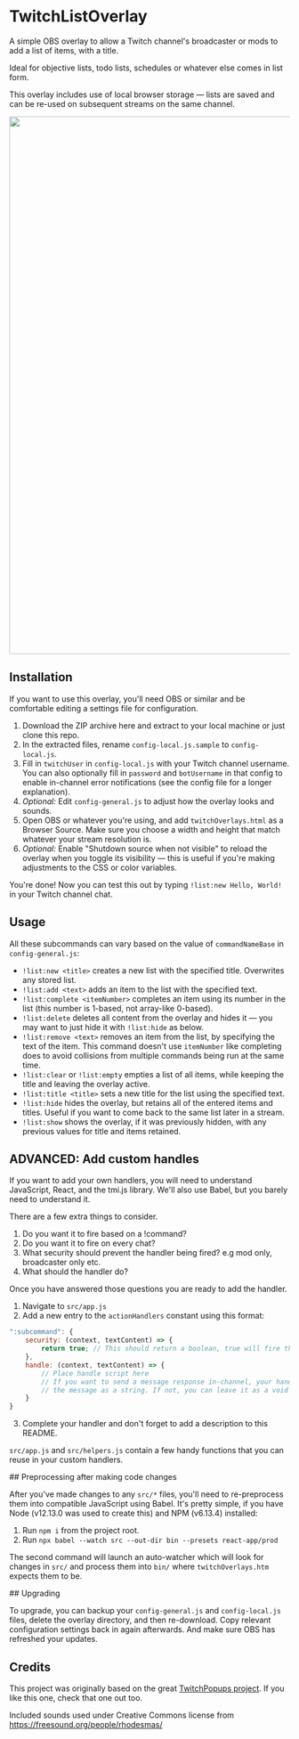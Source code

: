 # TwitchListOverlay

A simple OBS overlay to allow a Twitch channel's broadcaster or mods to add a list of items, with a title.

Ideal for objective lists, todo lists, schedules or whatever else comes in list form.

This overlay includes use of local browser storage — lists are saved and can be re-used on subsequent streams on the same channel.

<img width="966" src="https://user-images.githubusercontent.com/986185/123448347-ba471080-d5d2-11eb-8065-73154500c126.png">

## Installation

If you want to use this overlay, you'll need OBS or similar and be comfortable editing a settings file for configuration.

1. Download the ZIP archive here and extract to your local machine or just clone this repo.
2. In the extracted files, rename `config-local.js.sample` to `config-local.js`.
3. Fill in `twitchUser` in `config-local.js` with your Twitch channel username. You can also optionally fill in `password` and `botUsername` in that config to enable in-channel error notifications (see the config file for a longer explanation).
4. _Optional:_ Edit `config-general.js` to adjust how the overlay looks and sounds.
5. Open OBS or whatever you're using, and add `twitchOverlays.html` as a Browser Source. Make sure you choose a width and height that match whatever your stream resolution is.
6. _Optional:_ Enable "Shutdown source when not visible" to reload the overlay when you toggle its visibility — this is useful if you're making adjustments to the CSS or color variables.

You're done! Now you can test this out by typing `!list:new Hello, World!` in your Twitch channel chat.

## Usage

All these subcommands can vary based on the value of `commandNameBase` in `config-general.js`:

* `!list:new <title>` creates a new list with the specified title. Overwrites any stored list.
* `!list:add <text>` adds an item to the list with the specified text.
* `!list:complete <itemNumber>` completes an item using its number in the list (this number is 1-based, not array-like 0-based).
* `!list:delete` deletes all content from the overlay and hides it — you may want to just hide it with `!list:hide` as below.
* `!list:remove <text>` removes an item from the list, by specifying the text of the item. This command doesn't use `itemNumber` like completing does to avoid collisions from multiple commands being run at the same time.
* `!list:clear` or `!list:empty` empties a list of all items, while keeping the title and leaving the overlay active.
* `!list:title <title>` sets a new title for the list using the specified text.
* `!list:hide` hides the overlay, but retains all of the entered items and titles. Useful if you want to come back to the same list later in a stream.
* `!list:show` shows the overlay, if it was previously hidden, with any previous values for title and items retained.

## ADVANCED: Add custom handles

If you want to add your own handlers, you will need to understand JavaScript, React, and the tmi.js library. We'll also use Babel, but you barely need to understand it.

There are a few extra things to consider.
1. Do you want it to fire based on a !command?
2. Do you want it to fire on every chat?
3. What security should prevent the handler being fired? e.g mod only, broadcaster only etc.
4. What should the handler do?

Once you have answered those questions you are ready to add the handler.

1. Navigate to `src/app.js`
2. Add a new entry to the `actionHandlers` constant using this format:
``` javascript
":subcommand": {
    security: (context, textContent) => {
        return true; // This should return a boolean, true will fire the handler
    },
    handle: (context, textContent) => {
        // Place handle script here
        // If you want to send a message response in-channel, your handler should return
        // the message as a string. If not, you can leave it as a void function.
    }
}
```
3. Complete your handler and don't forget to add a description to this README.

`src/app.js` and `src/helpers.js` contain a few handy functions that you can reuse in your custom handlers.

## Preprocessing after making code changes

After you've made changes to any `src/*` files, you'll need to re-preprocess them into compatible JavaScript using Babel. It's pretty simple, if you have Node (v12.13.0 was used to create this) and NPM (v6.13.4) installed:

1. Run `npm i` from the project root.
2. Run `npx babel --watch src --out-dir bin --presets react-app/prod`

The second command will launch an auto-watcher which will look for changes in `src/` and process them into `bin/` where `twitchOverlays.htm` expects them to be.

## Upgrading

To upgrade, you can backup your `config-general.js` and `config-local.js` files, delete the overlay directory, and then re-download. Copy relevant configuration settings back in again afterwards. And make sure OBS has refreshed your updates.

## Credits

This project was originally based on the great [TwitchPopups project](https://github.com/DaftLimmy/TwitchPopups). If you like this one, check that one out too.

Included sounds used under Creative Commons license from https://freesound.org/people/rhodesmas/